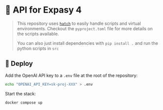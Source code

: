 # 🧬 API for Expasy 4

> This repository uses [`hatch`](https://hatch.pypa.io/latest/) to easily handle scripts and virtual environments. Checkout the `pyproject.toml` file for more details on the scripts available.
>
> You can also just install dependencies with `pip install .` and run the python scripts in `src`

## 🚀 Deploy

Add the OpenAI API key to a `.env` file at the root of the repository:

```bash
echo "OPENAI_API_KEY=sk-proj-XXX" > .env
```

Start the stack:

```bash
docker compose up
```

